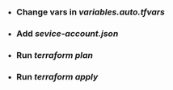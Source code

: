 - ### Change vars in *variables.auto.tfvars*
- ### Add *sevice-account.json*
- ### Run *terraform plan* 
- ### Run *terraform apply*